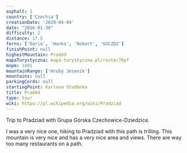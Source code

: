 ```yaml
---
asphalt: 1
country: ['Czechia']
creationDate: '2020-04-04'
date: "2016-01-30"
difficulty: 2
distance: 17.5
ferns: ['Daria', 'Hanka', 'Robert', 'GGCZDZ']
finishPoint: null
highestMountain: Praděd
mapaTurystyczna: mapa-turystyczna.pl/route/76pf
mnpm: 1491
mountainRange: ['Hrubý Jeseník']
mountains: null
parkingCords: null
startingPoint: Karlova Studánka
title: Praděd
type: tour
wiki: https://pl.wikipedia.org/wiki/Pradziad
---
```


Trip to Pradziad with Grupa Górska Czechowice-Dziedzice.

I was a very nice one, hiking to Pradziad with this path is trilling. This mountain is very nice and has a very nice area and views. There are way too many restaurants on a path.
